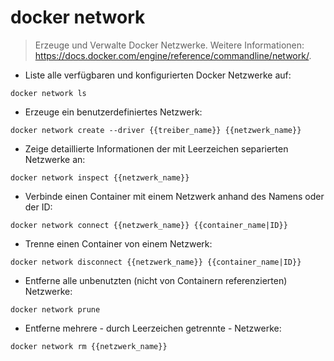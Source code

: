 # docker network

> Erzeuge und Verwalte Docker Netzwerke.
> Weitere Informationen: <https://docs.docker.com/engine/reference/commandline/network/>.

- Liste alle verfügbaren und konfigurierten Docker Netzwerke auf:

`docker network ls`

- Erzeuge ein benutzerdefiniertes Netzwerk:

`docker network create --driver {{treiber_name}} {{netzwerk_name}}`

- Zeige detaillierte Informationen der mit Leerzeichen separierten Netzwerke an:

`docker network inspect {{netzwerk_name}}`

- Verbinde einen Container mit einem Netzwerk anhand des Namens oder der ID:

`docker network connect {{netzwerk_name}} {{container_name|ID}}`

- Trenne einen Container von einem Netzwerk:

`docker network disconnect {{netzwerk_name}} {{container_name|ID}}`

- Entferne alle unbenutzten (nicht von Containern referenzierten) Netzwerke:

`docker network prune`

- Entferne mehrere - durch Leerzeichen getrennte - Netzwerke:

`docker network rm {{netzwerk_name}}`
